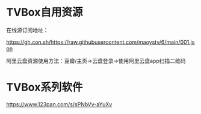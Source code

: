 # TVBox自用资源

在线源订阅地址：

https://gh.con.sh/https://raw.githubusercontent.com/maoystv/6/main/001.json

阿里云盘资源使用方法：豆瓣/主页→云盘登录→使用阿里云盘app扫描二维码

# TVBox系列软件

https://www.123pan.com/s/sPNbVv-aYuXv

